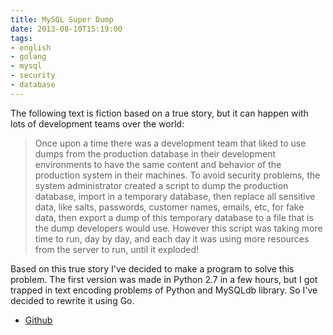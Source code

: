 ```yaml
---
title: MySQL Super Dump
date: 2013-08-10T15:19:00
tags:
- english
- golang
- mysql
- security
- database
---
```


The following text is fiction based on a true story, but it can happen with lots of development teams over the world:

 > Once upon a time there was a development team that liked to use dumps from the production database in their 
 > development environments to have the same content and behavior of the production system in their machines.
 > To avoid security problems, the system administrator created a script to dump the production database, import in a 
 > temporary database, then replace all sensitive data, like salts, passwords, customer names, emails, etc, for fake 
 > data, then export a dump of this temporary database to a file that is the dump developers would use.
 > However this script was taking more time to run, day by day, and each day it was using more resources from the 
 > server to run, until it exploded!

Based on this true story I've decided to make a program to solve this problem. The first version was made in Python 2.7 
in a few hours, but I got trapped in text encoding problems of Python and MySQLdb library. So I've decided to rewrite 
it using Go.

* [Github](https://github.com/hgfischer/mysqlsuperdump)
